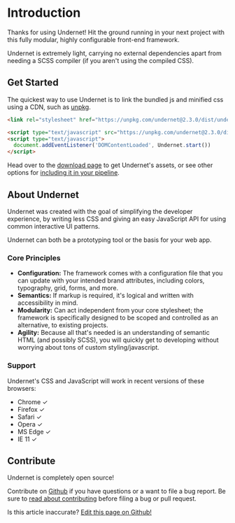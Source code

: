# Introduction

Thanks for using Undernet! Hit the ground running in your next project with this fully modular, highly configurable front-end framework.

Undernet is extremely light, carrying no external dependencies apart from needing a SCSS compiler (if you aren't using the compiled CSS).

## Get Started

The quickest way to use Undernet is to link the bundled js and minified css using a CDN, such as [unpkg](https://www.unpkg.com).

```html
<link rel="stylesheet" href="https://unpkg.com/undernet@2.3.0/dist/undernet.min.css" integrity="AfLVOTAceR/+r+IdnAxwUc5UjvAJJBzg1bnHyaqmzfz+xWCerFaMOpMBmeE7fjZA" crossorigin="anonymous">
```

```html
<script type="text/javascript" src="https://unpkg.com/undernet@2.3.0/dist/undernet.bundle.min.js" integrity="e4JQgpZqXXSKzzQ9IrGiznWb2wHXGeXLqDFTjJLQ5H0bflo9C+SsU/Lr8og2g7H4" crossorigin="anonymous"></script>
<script type="text/javascript">
  document.addEventListener('DOMContentLoaded', Undernet.start())
</script>
```

Head over to the [download page](/docs/overview/download) to get Undernet's assets, or see other options for [including it in your pipeline](/docs/overview/javascript).

## About Undernet

Undernet was created with the goal of simplifying the developer experience, by writing less CSS and giving an easy JavaScript API for using common interactive UI patterns.

Undernet can both be a prototyping tool or the basis for your web app.

### Core Principles

- **Configuration:** The framework comes with a configuration file that you can update with your intended brand attributes, including colors, typography, grid, forms, and more.
- **Semantics:** If markup is required, it's logical and written with accessibility in mind.
- **Modularity:** Can act independent from your core stylesheet; the framework is specifically designed to be scoped and controlled as an alternative, to existing projects.
- **Agility:** Because all that's needed is an understanding of semantic HTML (and possibly SCSS), you will quickly get to developing without worrying about tons of custom styling/javascript.

### Support

Undernet's CSS and JavaScript will work in recent versions of these browsers:

- Chrome ✓
- Firefox ✓
- Safari ✓
- Opera ✓
- MS Edge ✓
- IE 11 ✓

## Contribute

Undernet is completely open source!

Contribute on [Github](https://www.github.com/geotrev/undernet/issues) if you have questions or a want to file a bug report. Be sure to [read about contributing](https://github.com/geotrev/undernet/blob/master/CONTRIBUTING.md) before filing a bug or pull request.

<p class="has-right-text">Is this article inaccurate? <a href="https://github.com/geotrev/undernet/tree/master/docs/introduction.md">Edit this page on Github!</a></p>

